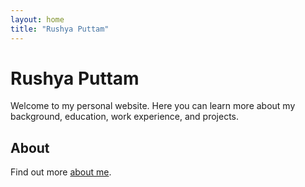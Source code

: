 ```yaml
---
layout: home
title: "Rushya Puttam"
---
```


# Rushya Puttam

Welcome to my personal website. Here you can learn more about my background, education, work experience, and projects.

## About

Find out more [about me](/about/).
